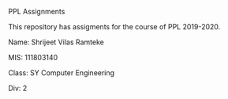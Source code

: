 PPL Assignments

This repository has assigments for the course of PPL 2019-2020.

Name: Shrijeet Vilas Ramteke

MIS: 111803140

Class: SY Computer Engineering

Div: 2
